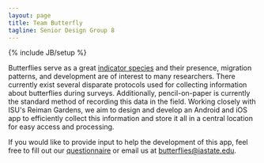 ```yaml
---
layout: page
title: Team Butterfly
tagline: Senior Design Group 8
---
```

{% include JB/setup %}

Butterflies serve as a great [indicator species](http://en.wikipedia.org/wiki/Indicator_species) and their presence, migration patterns, and development are of interest to many researchers. There currently exist several disparate protocols used for collecting information about butterflies during surveys. Additionally, pencil-on-paper is currently the standard method of recording this data in the field. Working closely with ISU's Reiman Gardens, we aim to design and develop an Android and iOS app to efficiently collect this information and store it all in a central location for easy access and processing.  

If you would like to provide input to help the development of this app, feel free to fill out our [questionnaire](/questionnaire.html) or email us at butterflies@iastate.edu.
